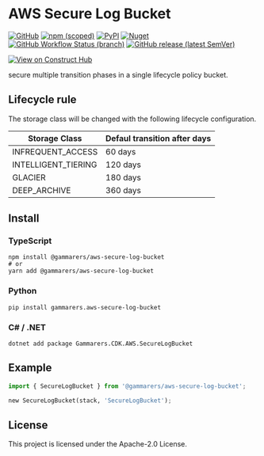# AWS Secure Log Bucket

[![GitHub](https://img.shields.io/github/license/yicr/aws-secure-log-bucket?style=flat-square)](https://github.com/yicr/aws-secure-log-bucket/blob/main/LICENSE)
[![npm (scoped)](https://img.shields.io/npm/v/@gammarers/aws-secure-log-bucket?style=flat-square)](https://www.npmjs.com/package/@gammarers/aws-secure-log-bucket)
[![PyPI](https://img.shields.io/pypi/v/gammarers.aws-secure-log-bucket?style=flat-square)](https://pypi.org/project/gammarers.aws-secure-log-bucket/)
[![Nuget](https://img.shields.io/nuget/v/gammarers.CDK.AWS.SecureLogBucket?style=flat-square)](https://www.nuget.org/packages/gammarers.CDK.AWS.SecureLogBucket/)
[![GitHub Workflow Status (branch)](https://img.shields.io/github/actions/workflow/status/yicr/aws-secure-log-bucket/release.yml?branch=main&label=release&style=flat-square)](https://github.com/yicr/aws-secure-log-bucket/actions/workflows/release.yml)
[![GitHub release (latest SemVer)](https://img.shields.io/github/v/release/yicr/aws-secure-log-bucket?sort=semver&style=flat-square)](https://github.com/yicr/aws-secure-log-bucket/releases)

[![View on Construct Hub](https://constructs.dev/badge?package=@gammarers/aws-secure-log-bucket)](https://constructs.dev/packages/@gammarers/aws-secure-log-bucket)

secure multiple transition phases in a single lifecycle policy bucket.

## Lifecycle rule

The storage class will be changed with the following lifecycle configuration.

| Storage Class       | Defaul transition after days |
| ------------------- |------------------------------|
| INFREQUENT_ACCESS   | 60 days                      |
| INTELLIGENT_TIERING | 120 days                     |
| GLACIER             | 180 days                     |
| DEEP_ARCHIVE        | 360 days                     |

## Install

### TypeScript

```shell
npm install @gammarers/aws-secure-log-bucket
# or
yarn add @gammarers/aws-secure-log-bucket
```

### Python

```shell
pip install gammarers.aws-secure-log-bucket
```

### C# / .NET

```shell
dotnet add package Gammarers.CDK.AWS.SecureLogBucket
```

## Example

```python
import { SecureLogBucket } from '@gammarers/aws-secure-log-bucket';

new SecureLogBucket(stack, 'SecureLogBucket');
```

## License

This project is licensed under the Apache-2.0 License.
